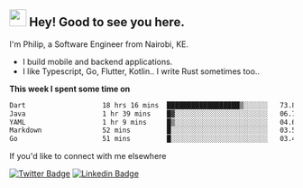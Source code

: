 <h2><img src="https://slackmojis.com/emojis/3643-cool-doge/download" width="30"/> Hey! Good to see you here.</h2>

<p>I'm Philip, a Software Engineer from Nairobi, KE. 

- I build mobile and backend applications.
- I like Typescript, Go, Flutter, Kotlin.. I write Rust sometimes too..</p>

**This week I spent some time on**
<!--START_SECTION:waka-->

```txt
Dart                   18 hrs 16 mins  ██████████████████▒░░░░░░   73.80 %
Java                   1 hr 39 mins    █▓░░░░░░░░░░░░░░░░░░░░░░░   06.72 %
YAML                   1 hr 9 mins     █▒░░░░░░░░░░░░░░░░░░░░░░░   04.67 %
Markdown               52 mins         █░░░░░░░░░░░░░░░░░░░░░░░░   03.56 %
Go                     51 mins         █░░░░░░░░░░░░░░░░░░░░░░░░   03.44 %
```

<!--END_SECTION:waka-->

If you'd like to connect with me elsewhere

[![Twitter Badge](https://img.shields.io/badge/-Twitter-1ca0f1?style=flat-square&labelColor=1ca0f1&logo=twitter&logoColor=white&link=https://twitter.com/_diogorodrigues)](https://twitter.com/kimathiphil)  [![Linkedin Badge](https://img.shields.io/badge/-LinkedIn-blue?style=flat-square&logo=Linkedin&logoColor=white&link=https://www.linkedin.com/in/philip-kimathi-2604a9114/)](https://www.linkedin.com/in/philip-kimathi-2604a9114/)
